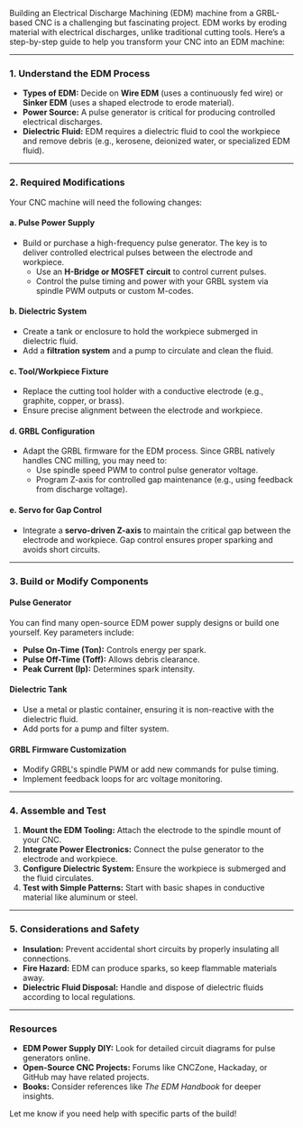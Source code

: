 Building an Electrical Discharge Machining (EDM) machine from a GRBL-based CNC is a challenging but fascinating project. EDM works by eroding material with electrical discharges, unlike traditional cutting tools. Here’s a step-by-step guide to help you transform your CNC into an EDM machine:

---

### **1. Understand the EDM Process**
- **Types of EDM:** Decide on **Wire EDM** (uses a continuously fed wire) or **Sinker EDM** (uses a shaped electrode to erode material).
- **Power Source:** A pulse generator is critical for producing controlled electrical discharges.
- **Dielectric Fluid:** EDM requires a dielectric fluid to cool the workpiece and remove debris (e.g., kerosene, deionized water, or specialized EDM fluid).

---

### **2. Required Modifications**
Your CNC machine will need the following changes:

#### **a. Pulse Power Supply**
- Build or purchase a high-frequency pulse generator. The key is to deliver controlled electrical pulses between the electrode and workpiece.
  - Use an **H-Bridge or MOSFET circuit** to control current pulses.
  - Control the pulse timing and power with your GRBL system via spindle PWM outputs or custom M-codes.

#### **b. Dielectric System**
- Create a tank or enclosure to hold the workpiece submerged in dielectric fluid.
- Add a **filtration system** and a pump to circulate and clean the fluid.

#### **c. Tool/Workpiece Fixture**
- Replace the cutting tool holder with a conductive electrode (e.g., graphite, copper, or brass).
- Ensure precise alignment between the electrode and workpiece.

#### **d. GRBL Configuration**
- Adapt the GRBL firmware for the EDM process. Since GRBL natively handles CNC milling, you may need to:
  - Use spindle speed PWM to control pulse generator voltage.
  - Program Z-axis for controlled gap maintenance (e.g., using feedback from discharge voltage).

#### **e. Servo for Gap Control**
- Integrate a **servo-driven Z-axis** to maintain the critical gap between the electrode and workpiece. Gap control ensures proper sparking and avoids short circuits.

---

### **3. Build or Modify Components**
#### **Pulse Generator**
You can find many open-source EDM power supply designs or build one yourself. Key parameters include:
- **Pulse On-Time (Ton):** Controls energy per spark.
- **Pulse Off-Time (Toff):** Allows debris clearance.
- **Peak Current (Ip):** Determines spark intensity.
  
#### **Dielectric Tank**
- Use a metal or plastic container, ensuring it is non-reactive with the dielectric fluid.
- Add ports for a pump and filter system.

#### **GRBL Firmware Customization**
- Modify GRBL's spindle PWM or add new commands for pulse timing.
- Implement feedback loops for arc voltage monitoring.

---

### **4. Assemble and Test**
1. **Mount the EDM Tooling:** Attach the electrode to the spindle mount of your CNC.
2. **Integrate Power Electronics:** Connect the pulse generator to the electrode and workpiece.
3. **Configure Dielectric System:** Ensure the workpiece is submerged and the fluid circulates.
4. **Test with Simple Patterns:** Start with basic shapes in conductive material like aluminum or steel.

---

### **5. Considerations and Safety**
- **Insulation:** Prevent accidental short circuits by properly insulating all connections.
- **Fire Hazard:** EDM can produce sparks, so keep flammable materials away.
- **Dielectric Fluid Disposal:** Handle and dispose of dielectric fluids according to local regulations.

---

### **Resources**
- **EDM Power Supply DIY:** Look for detailed circuit diagrams for pulse generators online.
- **Open-Source CNC Projects:** Forums like CNCZone, Hackaday, or GitHub may have related projects.
- **Books:** Consider references like *The EDM Handbook* for deeper insights.

Let me know if you need help with specific parts of the build!
